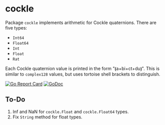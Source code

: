 # cockle

Package `cockle` implements arithmetic for Cockle quaternions. There are five types:

* `Int64`
* `Float64`
* `Int`
* `Float`
* `Rat`

Each Cockle quaternion value is printed in the form "⦗a+bi+ct+du⦘". This is similar to `complex128` values, but uses tortoise shell brackets to distinguish.

[![Go Report Card](https://goreportcard.com/badge/gojp/goreportcard)](https://goreportcard.com/report/github.com/meirizarrygelpi/numbers/cockle) [![GoDoc](https://godoc.org/github.com/meirizarrygelpi/numbers/cockle?status.svg)](https://godoc.org/github.com/meirizarrygelpi/numbers/cockle)

## To-Do

1. Inf and NaN for `cockle.Float` and `cockle.Float64` types.
2. Fix `String` method for float types.